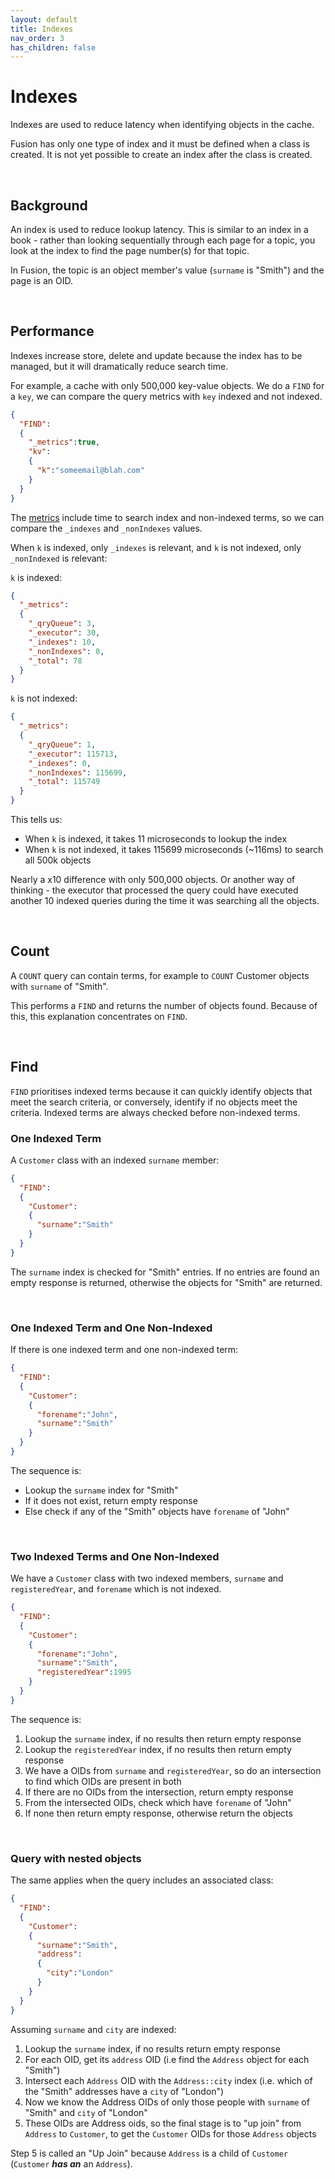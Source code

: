 ```yaml
---
layout: default
title: Indexes
nav_order: 3
has_children: false
---
```


# Indexes
Indexes are used to reduce latency when identifying objects in the cache. 

Fusion has only one type of index and it must be defined when a class is created. It is not yet possible to create an index after the class is created.

<br/>

## Background
An index is used to reduce lookup latency. This is similar to an index in a book - rather than looking sequentially through each page for a topic, you look at the index to find the page number(s) for that topic. 

In Fusion, the topic is an object member's value (`surname` is "Smith") and the page is an OID.

<br/>


## Performance
Indexes increase store, delete and update because the index has to be managed, but it will dramatically reduce search time.

For example, a cache with only 500,000 key-value objects. We do a `FIND` for a `key`, we can compare the query metrics with `key` indexed and not indexed.


```json
{
  "FIND":
  {
    "_metrics":true,
    "kv":
    {
      "k":"someemail@blah.com"
    }
  }
}
```


The [metrics](api-metrics.md) include time to search index and non-indexed terms, so we can compare the `_indexes` and `_nonIndexes` values. 

When `k` is indexed, only `_indexes` is relevant, and `k` is not indexed, only `_nonIndexed` is relevant:

`k` is indexed:

```json
{
  "_metrics":
  {
    "_qryQueue": 3,
    "_executor": 30,
    "_indexes": 10,
    "_nonIndexes": 0,
    "_total": 78
  }
}
```

`k` is not indexed:

```json
{
  "_metrics":
  {
    "_qryQueue": 1,
    "_executor": 115713,
    "_indexes": 0,
    "_nonIndexes": 115699,
    "_total": 115749
  }
}
```

This tells us:

- When `k` is indexed, it takes 11 microseconds to lookup the index
- When `k` is not indexed, it takes 115699 microseconds (~116ms) to search all 500k objects

Nearly a x10 difference with only 500,000 objects. Or another way of thinking - the executor that processed the query could have executed another 10 indexed queries during the time it was searching all the objects.


<br/>


## Count
A `COUNT` query can contain terms, for example to `COUNT` Customer objects with `surname` of "Smith".

This performs a `FIND` and returns the number of objects found. Because of this, this explanation concentrates on `FIND`.


<br/>


## Find
`FIND` prioritises indexed terms because it can quickly identify objects that meet the search criteria, or conversely, identify if no objects meet the criteria. Indexed terms are always checked before non-indexed terms.


### One Indexed Term
A `Customer` class with an indexed `surname` member:

```json
{
  "FIND":
  {
    "Customer":
    {
      "surname":"Smith"
    }
  }
}
```

The `surname` index is checked for "Smith" entries. If no entries are found an empty response is returned, otherwise the objects for "Smith" are returned. 


<br/>


### One Indexed Term and One Non-Indexed
If there is one indexed term and one non-indexed term:

```json
{
  "FIND":
  {
    "Customer":
    {
      "forename":"John",
      "surname":"Smith"
    }
  }
}
```

 The sequence is:

- Lookup the `surname` index for "Smith"
- If it does not exist, return empty response
- Else check if any of the "Smith" objects have `forename` of "John"


<br/>


### Two Indexed Terms and One Non-Indexed
We have a `Customer` class with two indexed members, `surname` and `registeredYear`, and `forename` which is not indexed.


```json
{
  "FIND":
  {
    "Customer":
    {
      "forename":"John",
      "surname":"Smith",
      "registeredYear":1995
    }
  }
}
```

The sequence is:

1. Lookup the `surname` index, if no results then return empty response
2. Lookup the `registeredYear` index, if no results then return empty response
3. We have a OIDs from `surname` and `registeredYear`, so do an intersection to find which OIDs are present in both
4. If there are no OIDs from the intersection, return empty response
5. From the intersected OIDs, check which have `forename` of "John"
6. If none then return empty response, otherwise return the objects


<br/>


### Query with nested objects
The same applies when the query includes an associated class:

```json
{
  "FIND":
  {
    "Customer":
    {
      "surname":"Smith",
      "address":
      {
        "city":"London"
      }
    }
  }
}
```

Assuming `surname` and `city` are indexed:

1. Lookup the `surname` index, if no results return empty response
2. For each OID, get its `address` OID (i.e find the `Address` object for each "Smith")
3. Intersect each `Address` OID with the `Address::city` index (i.e. which of the "Smith" addresses have a `city` of "London")
4. Now we know the Address OIDs of only those people with `surname` of "Smith" and `city` of "London"
5. These OIDs are Address oids, so the final stage is to "up join" from `Address` to `Customer`, to get the `Customer` OIDs for those `Address` objects

Step 5 is called an "Up Join" because `Address` is a child of `Customer` (`Customer` **_has an_** an `Address`).

